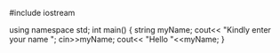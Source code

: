 #include iostream

using namespace std;
int main()
{
string myName;
cout<< "Kindly enter your name ";
cin>>myName;
cout<< "Hello "<<myName;
}

